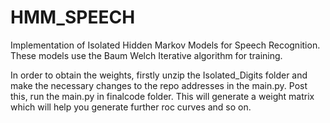 # HMM_SPEECH
Implementation of Isolated Hidden Markov Models for Speech Recognition. These models use the Baum Welch Iterative algorithm for training. 

In order to obtain the weights, firstly unzip the Isolated_Digits folder and make the necessary changes to the repo addresses in the main.py.
Post this, run the main.py in finalcode folder. This will generate a weight matrix which will help you generate further roc curves and so on.
